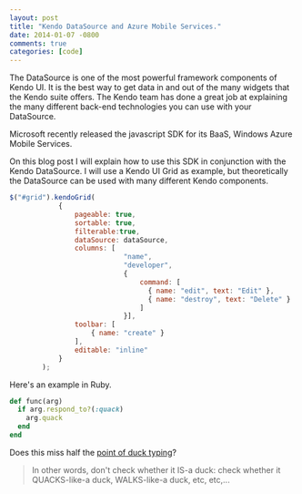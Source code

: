 ```yaml
---
layout: post
title: "Kendo DataSource and Azure Mobile Services."
date: 2014-01-07 -0800
comments: true
categories: [code]
---
```


The DataSource is one of the most powerful framework components of Kendo UI. It is the best way to get data in and out of the many widgets that the Kendo suite offers.
The Kendo team has done a great job at explaining the many different back-end technologies you can use with your DataSource.

Microsoft recently released the javascript SDK for its BaaS, Windows Azure Mobile Services.

On this blog post I will explain how to use this SDK in conjunction with the Kendo DataSource.
I will use a Kendo UI Grid as example, but theoretically the DataSource can be used with many different Kendo components.





```javascript
$("#grid").kendoGrid(
            {
                pageable: true,
                sortable: true,
                filterable:true,
                dataSource: dataSource,
                columns: [
                            "name",
                            "developer",
                            {
                                command: [
                                  { name: "edit", text: "Edit" },
                                  { name: "destroy", text: "Delete" }
                                ]
                            }],
                toolbar: [
                    { name: "create" }
                ],
                editable: "inline"
            }
        );
```

Here's an example in Ruby.

```ruby
def func(arg)
  if arg.respond_to?(:quack)
    arg.quack
  end
end
```

Does this miss half the [point of duck typing](https://groups.google.com/forum/?hl=en#!msg/comp.lang.python/CCs2oJdyuzc/NYjla5HKMOIJ)?

> In other words, don't check whether it IS-a duck: check whether it QUACKS-like-a duck, WALKS-like-a duck, etc, etc,...
